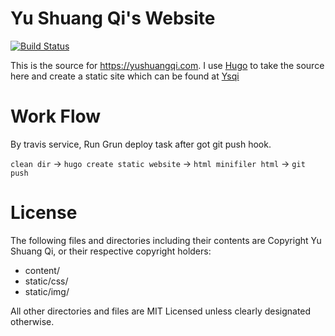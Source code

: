 # Yu Shuang Qi's Website
[![Build Status](https://travis-ci.org/ysqi/ysqi.github.io.svg?branch=master)](https://travis-ci.org/ysqi/ysqi.github.io)

This is the source for https://yushuangqi.com. I use [Hugo](http://hugo.spf13.com) to
take the source here and create a static site which can be found at [Ysqi](https://yushuangqi.com)


# Work Flow

By travis service, Run Grun deploy task after got git push hook. 

`clean dir` -> `hugo create static website` -> `html minifiler html` -> `git push`  

# License

The following files and directories including their contents are Copyright Yu Shuang Qi, or
their respective copyright holders:

* content/
* static/css/
* static/img/

All other directories and files are MIT Licensed unless clearly
designated otherwise.